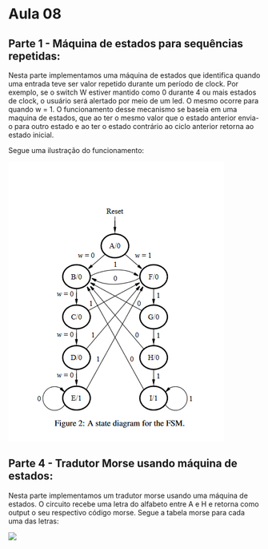 # Aula 08

## Parte 1 - Máquina de estados para sequências repetidas:

Nesta parte implementamos uma máquina de estados que identifica quando uma entrada teve ser valor repetido durante um período de clock. Por exemplo, se o switch W estiver mantido como 0 durante 4 ou mais estados de clock, o usuário será alertado por meio de um led. O mesmo ocorre para quando w = 1. O funcionamento desse mecanismo se baseia em uma maquina de estados, que ao ter o mesmo valor que o estado anterior envia-o para outro estado e ao ter o estado contrário ao ciclo anterior retorna ao estado inicial.

Segue uma ilustração do funcionamento: 

<img src="imgs/p1f1.png">

## Parte 4 - Tradutor Morse usando máquina de estados:

Nesta parte implementamos um tradutor morse usando uma máquina de estados. O circuito recebe uma letra do alfabeto entre A e H e retorna como output o seu respectivo código morse. Segue a tabela morse para cada uma das letras:

<img src="imgs/p2f1.png">
